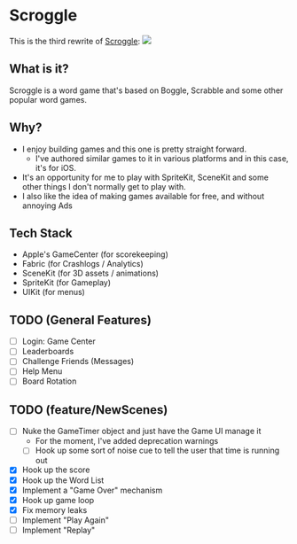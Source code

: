 # Scroggle

This is the third rewrite of [Scroggle](https://itunes.apple.com/us/app/scroggle/id994899163?mt=8):
<img src="https://is4-ssl.mzstatic.com/image/thumb/Purple62/v4/d2/73/73/d27373cd-0df0-f515-8fb8-c2d811ceec54/pr_source.png/434x0w.jpg">

## What is it?
Scroggle is a word game that's based on Boggle, Scrabble and some other popular word games.

## Why?
- I enjoy building games and this one is pretty straight forward.  
    - I've authored similar games to it in various platforms and in this case, it's for iOS.  
- It's an opportunity for me to play with SpriteKit, SceneKit and some other things I don't normally get to play with.
- I also like the idea of making games available for free, and without annoying Ads

## Tech Stack
- Apple's GameCenter (for scorekeeping)
- Fabric (for Crashlogs / Analytics)
- SceneKit (for 3D assets / animations)
- SpriteKit (for Gameplay)
- UIKit (for menus)

## TODO (General Features)
- [ ] Login: Game Center
- [ ] Leaderboards
- [ ] Challenge Friends (Messages)
- [ ] Help Menu
- [ ] Board Rotation

## TODO (feature/NewScenes)
- [ ] Nuke the GameTimer object and just have the Game UI manage it
    - For the moment, I've added deprecation warnings
    - [ ] Hook up some sort of noise cue to tell the user that time is running out
- [x] Hook up the score
- [x] Hook up the Word List
- [x] Implement a "Game Over" mechanism
- [x] Hook up game loop
- [x] Fix memory leaks
- [ ] Implement "Play Again"
- [ ] Implement "Replay"
